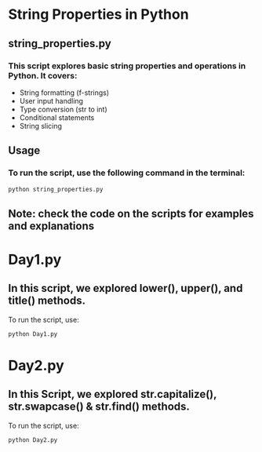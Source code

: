 # String Properties in Python

## string_properties.py

### This script explores basic string properties and operations in Python. It covers:

- String formatting (f-strings)
- User input handling
- Type conversion (str to int)
- Conditional statements
- String slicing

## Usage

### To run the script, use the following command in the terminal:
``` sh
python string_properties.py

```

## Note: check the code on the scripts for examples and explanations 

# Day1.py

## In this script, we explored lower(), upper(), and title() methods.

To run the script, use:
```sh
python Day1.py
```

# Day2.py

## In this Script, we explored str.capitalize(), str.swapcase() & str.find() methods.

To run the script, use:
```sh 
python Day2.py

```
